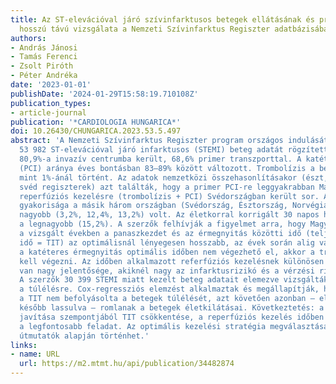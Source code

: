 ```yaml
---
title: Az ST-elevációval járó szívinfarktusos betegek ellátásának és prognózisának
  hosszú távú vizsgálata a Nemzeti Szívinfarktus Regiszter adatbázisában
authors:
- András Jánosi
- Tamás Ferenci
- Zsolt Piróth
- Péter Andréka
date: '2023-01-01'
publishDate: '2024-01-29T15:58:19.710108Z'
publication_types:
- article-journal
publication: '*CARDIOLOGIA HUNGARICA*'
doi: 10.26430/CHUNGARICA.2023.53.5.497
abstract: 'A Nemzeti Szívinfarktus Regiszter program országos indulását követő 9 évben
  53 982 ST-elevációval járó infarktusos (STEMI) beteg adatát rögzítették. A betegek
  80,9%-a invazív centrumba került, 68,6% primer transzporttal. A katéteres érmegnyitás
  (PCI) aránya éves bontásban 83–89% között változott. Trombolízis a betegek kevesebb,
  mint 1%-ánál történt. Az adatok nemzetközi összehasonlításakor (észt, magyar, norvég,
  svéd regiszterek) azt találták, hogy a primer PCI-re leggyakrabban Magyarországon,
  reperfúziós kezelésre (trombolízis + PCI) Svédországban került sor. A trombolízis
  gyakorisága a másik három országban (Svédország, Észtország, Norvégia) lényegesen
  nagyobb (3,2%, 12,4%, 13,2%) volt. Az életkorral korrigált 30 napos halálozás Magyarországon
  a legnagyobb (15,2%). A szerzők felhívják a figyelmet arra, hogy Magyarországon
  a vizsgált években a panaszkezdet és az érmegnyitás közötti idő (teljes iszkémiás
  idő = TIT) az optimálisnál lényegesen hosszabb, az évek során alig változott. Amennyiben
  a katéteres érmegnyitás optimális időben nem végezhető el, akkor a trombolízist
  kell végezni. Az időben alkalmazott referfúziós kezelésnek különösen azon betegeknél
  van nagy jelentősége, akiknél nagy az infarktusrizikó és a vérzési rizikó kicsi.
  A szerzők 30 399 STEMI miatt kezelt beteg adatait elemezve vizsgálták a TIT jelentőségét
  a túlélésre. Cox-regressziós elemzést alkalmaztak és megállapítják, hogy 200 percig
  a TIT nem befolyásolta a betegek túlélését, azt követően azonban – eleinte rohamosan,
  később lassulva – romlanak a betegek életkilátásai. Következtetés: a túlélési adatok
  javítása szempontjából TIT csökkentése, a reperfúziós kezelés időben történő alkalmazása
  a legfontosabb feladat. Az optimális kezelési stratégia megválasztása az érvényes
  útmutatók alapján történhet.'
links:
- name: URL
  url: https://m2.mtmt.hu/api/publication/34482874
---
```

